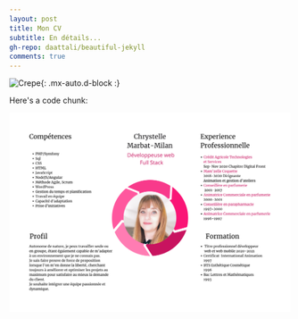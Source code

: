 ```yaml
---
layout: post
title: Mon CV
subtitle: En détails...
gh-repo: daattali/beautiful-jekyll
comments: true
---
```


 

![Crepe](https://s3-media3.fl.yelpcdn.com/bphoto/cQ1Yoa75m2yUFFbY2xwuqw/348s.jpg){: .mx-auto.d-block :}

Here's a code chunk:

 ![Ceci est l'attribut ALT de l'image][monimage]

[monimage]: /assets/img/CV2.png